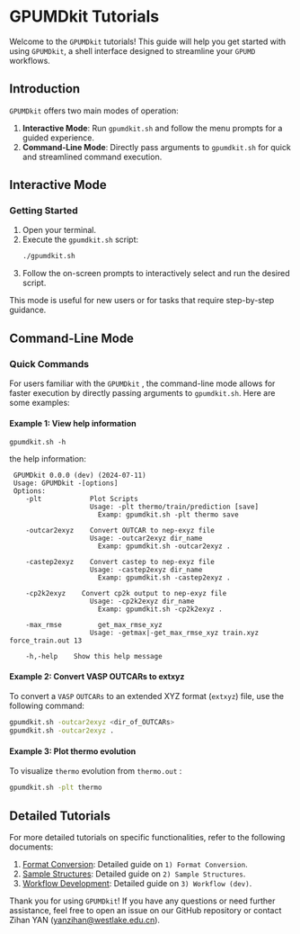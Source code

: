 # GPUMDkit Tutorials

Welcome to the `GPUMDkit` tutorials! This guide will help you get started with using `GPUMDkit`, a shell interface designed to streamline your `GPUMD` workflows.

## Introduction

`GPUMDkit` offers two main modes of operation:

1. **Interactive Mode**: Run `gpumdkit.sh` and follow the menu prompts for a guided experience.
2. **Command-Line Mode**: Directly pass arguments to `gpumdkit.sh` for quick and streamlined command execution.

## Interactive Mode

### Getting Started

1. Open your terminal.
2. Execute the `gpumdkit.sh` script:
    ```sh
    ./gpumdkit.sh
    ```
3. Follow the on-screen prompts to interactively select and run the desired script.

This mode is useful for new users or for tasks that require step-by-step guidance.

## Command-Line Mode

### Quick Commands

For users familiar with the `GPUMDkit` , the command-line mode allows for faster execution by directly passing arguments to `gpumdkit.sh`. Here are some examples:

#### Example 1: View help information

```
gpumdkit.sh -h
```

the help information:

```
 GPUMDkit 0.0.0 (dev) (2024-07-11)
 Usage: GPUMDkit -[options]
 Options:
    -plt            Plot Scripts
                    Usage: -plt thermo/train/prediction [save]
                      Examp: gpumdkit.sh -plt thermo save
                      
    -outcar2exyz    Convert OUTCAR to nep-exyz file
                    Usage: -outcar2exyz dir_name
                      Examp: gpumdkit.sh -outcar2exyz .

    -castep2exyz    Convert castep to nep-exyz file
                    Usage: -castep2exyz dir_name
                      Examp: gpumdkit.sh -castep2exyz .

    -cp2k2exyz    Convert cp2k output to nep-exyz file
                    Usage: -cp2k2exyz dir_name
                      Examp: gpumdkit.sh -cp2k2exyz .

    -max_rmse         get_max_rmse_xyz
                    Usage: -getmax|-get_max_rmse_xyz train.xyz force_train.out 13

    -h,-help    Show this help message
```

#### Example 2: Convert VASP OUTCARs to extxyz
To convert a `VASP` `OUTCARs` to an extended XYZ format (`extxyz`) file, use the following command:
```sh
gpumdkit.sh -outcar2exyz <dir_of_OUTCARs>
gpumdkit.sh -outcar2exyz .
```

#### Example 3: Plot thermo evolution

To visualize `thermo` evolution from `thermo.out` :

```sh
gpumdkit.sh -plt thermo
```



## Detailed Tutorials

For more detailed tutorials on specific functionalities, refer to the following documents:

1. [Format Conversion](01_Tutorials_format_conversion.md): Detailed guide on `1) Format Conversion`.
2. [Sample Structures](02_Tutorials_sample_structures.md): Detailed guide on `2) Sample Structures`.
3. [Workflow Development](03_Tutorials_workflow_dev.md): Detailed guide on `3) Workflow (dev)`.



Thank you for using `GPUMDkit`! If you have any questions or need further assistance, feel free to open an issue on our GitHub repository or contact Zihan YAN (yanzihan@westlake.edu.cn).
